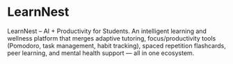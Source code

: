 # LearnNest
LearnNest – AI + Productivity for Students. An intelligent learning and wellness platform that merges adaptive tutoring, focus/productivity tools (Pomodoro, task management, habit tracking), spaced repetition flashcards, peer learning, and mental health support — all in one ecosystem.
